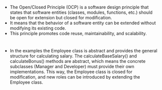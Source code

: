 - The Open/Closed Principle (OCP) is a software design principle that states that software entities (classes, modules, functions, etc.) should be open for extension
  but closed for modification.
- It means that the behavior of a software entity can be extended without modifying its existing code.
- This principle promotes code reuse, maintainability, and scalability.
#
- In the examples the Employee class is abstract and provides the general structure for calculating salary.
  The calculateBaseSalary() and calculateBonus() methods are abstract, which means the concrete subclasses (Manager and Developer) must provide their own implementations.
  This way, the Employee class is closed for modification, and new roles can be introduced by extending the Employee class.
